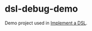 # dsl-debug-demo
Demo project used in [Implement a DSL](https://mistlog.github.io/typedraft-docs/docs/implement-a-dsl).
